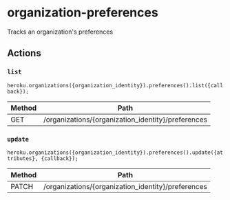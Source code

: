 # organization-preferences

Tracks an organization's preferences

## Actions

### `list`

`heroku.organizations({organization_identity}).preferences().list({callback});`

Method | Path
--- | ---
GET | /organizations/{organization_identity}/preferences

### `update`

`heroku.organizations({organization_identity}).preferences().update({attributes}, {callback});`

Method | Path
--- | ---
PATCH | /organizations/{organization_identity}/preferences

